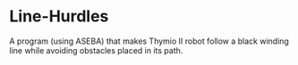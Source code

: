 # Line-Hurdles
A program (using ASEBA) that makes Thymio II robot follow a black winding line while avoiding obstacles placed in its path. 

